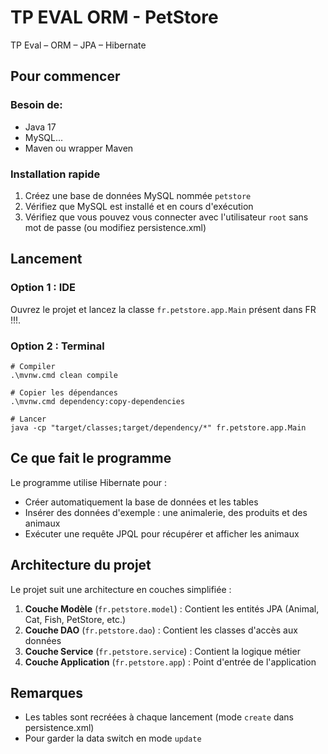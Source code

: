 # TP EVAL ORM - PetStore

TP Eval – ORM – JPA – Hibernate

## Pour commencer

### Besoin de:

- Java 17
- MySQL...
- Maven ou wrapper Maven

### Installation rapide

1. Créez une base de données MySQL nommée `petstore`
2. Vérifiez que MySQL est installé et en cours d'exécution
2. Vérifiez que vous pouvez vous connecter avec l'utilisateur `root` sans mot de passe (ou modifiez persistence.xml)

## Lancement

### Option 1 : IDE

Ouvrez le projet et lancez la classe `fr.petstore.app.Main` présent dans FR !!!.

### Option 2 : Terminal

```
# Compiler
.\mvnw.cmd clean compile

# Copier les dépendances
.\mvnw.cmd dependency:copy-dependencies

# Lancer
java -cp "target/classes;target/dependency/*" fr.petstore.app.Main
```

## Ce que fait le programme

Le programme utilise Hibernate pour :
- Créer automatiquement la base de données et les tables
- Insérer des données d'exemple : une animalerie, des produits et des animaux
- Exécuter une requête JPQL pour récupérer et afficher les animaux

## Architecture du projet

Le projet suit une architecture en couches simplifiée :

1. **Couche Modèle** (`fr.petstore.model`) : Contient les entités JPA (Animal, Cat, Fish, PetStore, etc.)
2. **Couche DAO** (`fr.petstore.dao`) : Contient les classes d'accès aux données
3. **Couche Service** (`fr.petstore.service`) : Contient la logique métier
4. **Couche Application** (`fr.petstore.app`) : Point d'entrée de l'application

## Remarques

- Les tables sont recréées à chaque lancement (mode `create` dans persistence.xml)
- Pour garder la data switch en mode `update`

